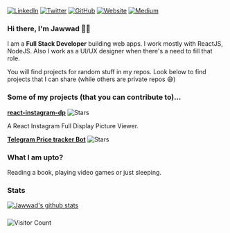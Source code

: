 [![LinkedIn](https://img.shields.io/badge/LinkedIn-jawwadzafar-blue?style=flat-square&logo=linkedin)](https://www.linkedin.com/in/jawwadzafar/)
[![Twitter](https://img.shields.io/twitter/follow/zafarjawwad?style=flat-square&logo=twitter)](https://twitter.com/zafarjawwad)
[![GitHub](https://img.shields.io/badge/GitHub-jawwadzafar-lightgrey?style=flat-square&logo=github)](https://www.github.com/jawwadzafar/)
[![Website](https://img.shields.io/badge/Website-jawwadzafar.github.io-red?style=flat-square)](https://jawwadzafar.github.io/)
[![Medium](https://img.shields.io/badge/Medium-jawwadzafar-green?style=flat-square&logo=medium)](https://medium.com/@jawwadzafar)
</br>

### Hi there, I'm Jawwad 👨‍💻

I am a **Full Stack Developer** building web apps. I work mostly with ReactJS, NodeJS. Also I work as a UI/UX designer when there's a need to fill that role.

You will find projects for random stuff in my repos.
Look below to find projects that I can share (while others are private repos 😅)


### Some of my projects (that you can contribute to)...

[**react-instagram-dp**](https://github.com/jawwadzafar/react-instagram-dp) ![Stars](https://img.shields.io/github/stars/jawwadzafar/react-instagram-dp?style=flat-square)

A React Instagram Full Display Picture Viewer.

[**Telegram Price tracker Bot**](https://github.com/jawwadzafar/cryptoPriceTracker-telegram-bot) ![Stars](https://img.shields.io/github/stars/jawwadzafar/cryptoPriceTracker-telegram-bot?style=flat-square)


### What I am upto?

Reading a book, playing video games or just sleeping.

### Stats
[![Jawwad's github stats](https://github-readme-stats.vercel.app/api?username=jawwadzafar)](https://github.com/anuraghazra/github-readme-stats)

###
![Visitor Count](https://profile-counter.glitch.me/{jawwadzafar}/count.svg)

